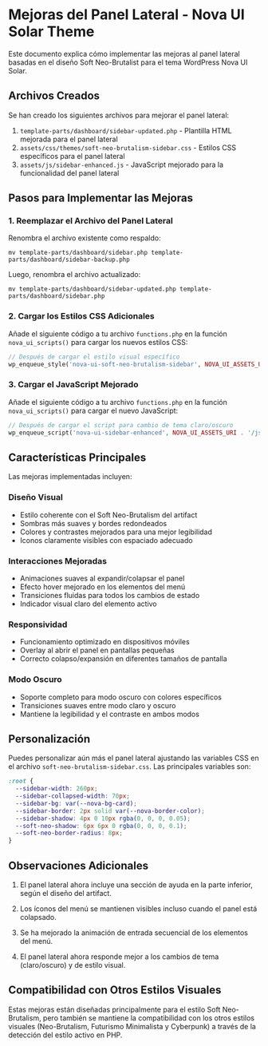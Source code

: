 # Mejoras del Panel Lateral - Nova UI Solar Theme

Este documento explica cómo implementar las mejoras al panel lateral basadas en el diseño Soft Neo-Brutalist para el tema WordPress Nova UI Solar.

## Archivos Creados

Se han creado los siguientes archivos para mejorar el panel lateral:

1. `template-parts/dashboard/sidebar-updated.php` - Plantilla HTML mejorada para el panel lateral
2. `assets/css/themes/soft-neo-brutalism-sidebar.css` - Estilos CSS específicos para el panel lateral 
3. `assets/js/sidebar-enhanced.js` - JavaScript mejorado para la funcionalidad del panel lateral

## Pasos para Implementar las Mejoras

### 1. Reemplazar el Archivo del Panel Lateral

Renombra el archivo existente como respaldo:
```
mv template-parts/dashboard/sidebar.php template-parts/dashboard/sidebar-backup.php
```

Luego, renombra el archivo actualizado:
```
mv template-parts/dashboard/sidebar-updated.php template-parts/dashboard/sidebar.php
```

### 2. Cargar los Estilos CSS Adicionales

Añade el siguiente código a tu archivo `functions.php` en la función `nova_ui_scripts()` para cargar los nuevos estilos CSS:

```php
// Después de cargar el estilo visual específico
wp_enqueue_style('nova-ui-soft-neo-brutalism-sidebar', NOVA_UI_ASSETS_URI . '/css/themes/soft-neo-brutalism-sidebar.css', array('nova-ui-' . $active_style), NOVA_UI_VERSION);
```

### 3. Cargar el JavaScript Mejorado

Añade el siguiente código a tu archivo `functions.php` en la función `nova_ui_scripts()` para cargar el nuevo JavaScript:

```php
// Después de cargar el script para cambio de tema claro/oscuro
wp_enqueue_script('nova-ui-sidebar-enhanced', NOVA_UI_ASSETS_URI . '/js/sidebar-enhanced.js', array('jquery'), NOVA_UI_VERSION, true);
```

## Características Principales

Las mejoras implementadas incluyen:

### Diseño Visual
- Estilo coherente con el Soft Neo-Brutalism del artifact
- Sombras más suaves y bordes redondeados
- Colores y contrastes mejorados para una mejor legibilidad
- Iconos claramente visibles con espaciado adecuado

### Interacciones Mejoradas
- Animaciones suaves al expandir/colapsar el panel
- Efecto hover mejorado en los elementos del menú
- Transiciones fluidas para todos los cambios de estado
- Indicador visual claro del elemento activo

### Responsividad
- Funcionamiento optimizado en dispositivos móviles
- Overlay al abrir el panel en pantallas pequeñas
- Correcto colapso/expansión en diferentes tamaños de pantalla

### Modo Oscuro
- Soporte completo para modo oscuro con colores específicos
- Transiciones suaves entre modo claro y oscuro
- Mantiene la legibilidad y el contraste en ambos modos

## Personalización

Puedes personalizar aún más el panel lateral ajustando las variables CSS en el archivo `soft-neo-brutalism-sidebar.css`. Las principales variables son:

```css
:root {
  --sidebar-width: 260px;
  --sidebar-collapsed-width: 70px;
  --sidebar-bg: var(--nova-bg-card);
  --sidebar-border: 2px solid var(--nova-border-color);
  --sidebar-shadow: 4px 0 10px rgba(0, 0, 0, 0.05);
  --soft-neo-shadow: 6px 6px 0 rgba(0, 0, 0, 0.1);
  --soft-neo-border-radius: 8px;
}
```

## Observaciones Adicionales

1. El panel lateral ahora incluye una sección de ayuda en la parte inferior, según el diseño del artifact.

2. Los íconos del menú se mantienen visibles incluso cuando el panel está colapsado.

3. Se ha mejorado la animación de entrada secuencial de los elementos del menú.

4. El panel lateral ahora responde mejor a los cambios de tema (claro/oscuro) y de estilo visual.

## Compatibilidad con Otros Estilos Visuales

Estas mejoras están diseñadas principalmente para el estilo Soft Neo-Brutalism, pero también se mantiene la compatibilidad con los otros estilos visuales (Neo-Brutalism, Futurismo Minimalista y Cyberpunk) a través de la detección del estilo activo en PHP.
